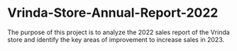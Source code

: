 # Vrinda-Store-Annual-Report-2022
The purpose of this project is to analyze the 2022 sales report of the Vrinda store and identify the key areas of improvement to increase sales in 2023.
